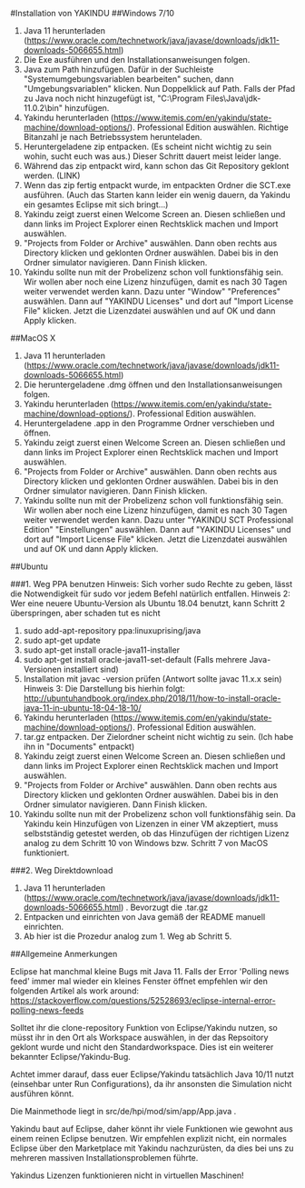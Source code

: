 #Installation von YAKINDU
##Windows 7/10

1. Java 11 herunterladen (https://www.oracle.com/technetwork/java/javase/downloads/jdk11-downloads-5066655.html)
2. Die Exe ausführen und den Installationsanweisungen folgen.
3. Java zum Path hinzufügen. Dafür in der Suchleiste "Systemumgebungsvariablen bearbeiten" suchen, dann "Umgebungsvariablen" klicken. Nun Doppelklick auf Path. Falls der Pfad zu Java noch nicht hinzugefügt ist, "C:\Program Files\Java\jdk-11.0.2\bin" hinzufügen.
4. Yakindu herunterladen (https://www.itemis.com/en/yakindu/state-machine/download-options/). Professional Edition auswählen. Richtige Bitanzahl je nach Betriebssystem herunteladen. 
5. Heruntergeladene zip entpacken. (Es scheint nicht wichtig zu sein wohin, sucht euch was aus.) Dieser Schritt dauert meist leider lange.
6. Während das zip entpackt wird, kann schon das Git Repository geklont werden. (LINK)
7. Wenn das zip fertig entpackt wurde, im entpackten Ordner die SCT.exe ausführen. (Auch das Starten kann leider ein wenig dauern, da Yakindu ein gesamtes Eclipse mit sich bringt...)
8. Yakindu zeigt zuerst einen Welcome Screen an. Diesen schließen und dann links im Project Explorer einen Rechtsklick machen und Import auswählen.
9. "Projects from Folder or Archive" auswählen. Dann oben rechts aus Directory klicken und geklonten Ordner auswählen. Dabei bis in den Ordner simulator navigieren. Dann Finish klicken.
10. Yakindu sollte nun mit der Probelizenz schon voll funktionsfähig sein. Wir wollen aber noch eine Lizenz hinzufügen, damit es nach 30 Tagen weiter verwendet werden kann. Dazu unter "Window" "Preferences" auswählen. Dann auf "YAKINDU Licenses" und dort auf "Import License File" klicken. Jetzt die Lizenzdatei auswählen und auf OK und dann Apply klicken.

##MacOS X

1. Java 11 herunterladen (https://www.oracle.com/technetwork/java/javase/downloads/jdk11-downloads-5066655.html)
2. Die heruntergeladene .dmg öffnen und den Installationsanweisungen folgen.
3. Yakindu herunterladen (https://www.itemis.com/en/yakindu/state-machine/download-options/). Professional Edition auswählen.
4. Heruntergeladene .app in den Programme Ordner verschieben und öffnen.
5. Yakindu zeigt zuerst einen Welcome Screen an. Diesen schließen und dann links im Project Explorer einen Rechtsklick machen und Import auswählen.
6. "Projects from Folder or Archive" auswählen. Dann oben rechts aus Directory klicken und geklonten Ordner auswählen. Dabei bis in den Ordner simulator navigieren. Dann Finish klicken.
7. Yakindu sollte nun mit der Probelizenz schon voll funktionsfähig sein. Wir wollen aber noch eine Lizenz hinzufügen, damit es nach 30 Tagen weiter verwendet werden kann. Dazu unter "YAKINDU SCT Professional Edition" "Einstellungen" auswählen. Dann auf "YAKINDU Licenses" und dort auf "Import License File" klicken. Jetzt die Lizenzdatei auswählen und auf OK und dann Apply klicken.

##Ubuntu

###1. Weg PPA benutzen
Hinweis: Sich vorher sudo Rechte zu geben, lässt die Notwendigkeit für sudo vor jedem Befehl natürlich entfallen.
Hinweis 2: Wer eine neuere Ubuntu-Version als Ubuntu 18.04 benutzt, kann Schritt 2 überspringen, aber schaden tut es nicht

1. sudo add-apt-repository ppa:linuxuprising/java
2. sudo apt-get update
3. sudo apt-get install oracle-java11-installer
4. sudo apt-get install oracle-java11-set-default (Falls mehrere Java-Versionen installiert sind)
5. Installation mit javac -version prüfen (Antwort sollte javac 11.x.x sein)
Hinweis 3: Die Darstellung bis hierhin folgt: http://ubuntuhandbook.org/index.php/2018/11/how-to-install-oracle-java-11-in-ubuntu-18-04-18-10/
6. Yakindu herunterladen (https://www.itemis.com/en/yakindu/state-machine/download-options/). Professional Edition auswählen.
7. tar.gz entpacken. Der Zielordner scheint nicht wichtig zu sein. (Ich habe ihn in "Documents" entpackt)
8. Yakindu zeigt zuerst einen Welcome Screen an. Diesen schließen und dann links im Project Explorer einen Rechtsklick machen und Import auswählen.
9. "Projects from Folder or Archive" auswählen. Dann oben rechts aus Directory klicken und geklonten Ordner auswählen. Dabei bis in den Ordner simulator navigieren. Dann Finish klicken.
10. Yakindu sollte nun mit der Probelizenz schon voll funktionsfähig sein. Da Yakindu kein Hinzufügen von Lizenzen in einer VM akzeptiert, muss selbstständig getestet werden, ob das Hinzufügen der richtigen Lizenz analog zu dem Schritt 10 von Windows bzw. Schritt 7 von MacOS funktioniert.

###2. Weg Direktdownload

1. Java 11 herunterladen (https://www.oracle.com/technetwork/java/javase/downloads/jdk11-downloads-5066655.html) . Bevorzugt die .tar.gz
2. Entpacken und einrichten von Java gemäß der README manuell einrichten.
3. Ab hier ist die Prozedur analog zum 1. Weg ab Schritt 5.

##Allgemeine Anmerkungen

Eclipse hat manchmal kleine Bugs mit Java 11. Falls der Error 'Polling news feed' immer mal wieder ein kleines Fenster öffnet empfehlen wir den folgenden Artikel als work around:
https://stackoverflow.com/questions/52528693/eclipse-internal-error-polling-news-feeds

Solltet ihr die clone-repository Funktion von Eclipse/Yakindu nutzen, so müsst ihr in den Ort als Workspace auswählen, in der das Repsoitory geklont wurde und nicht den Standardworkspace. Dies ist ein weiterer bekannter Eclipse/Yakindu-Bug. 

Achtet immer darauf, dass euer Eclipse/Yakindu tatsächlich Java 10/11 nutzt (einsehbar unter Run Configurations), da ihr ansonsten die Simulation nicht ausführen könnt. 

Die Mainmethode liegt in src/de/hpi/mod/sim/app/App.java . 

Yakindu baut auf Eclipse, daher könnt ihr viele Funktionen wie gewohnt aus einem reinen Eclipse benutzen. Wir empfehlen explizit nicht, ein normales Eclipse über den Marketplace mit Yakindu nachzurüsten, da dies bei uns zu mehreren massiven Installationsproblemen führte.

Yakindus Lizenzen funktionieren nicht in virtuellen Maschinen!
